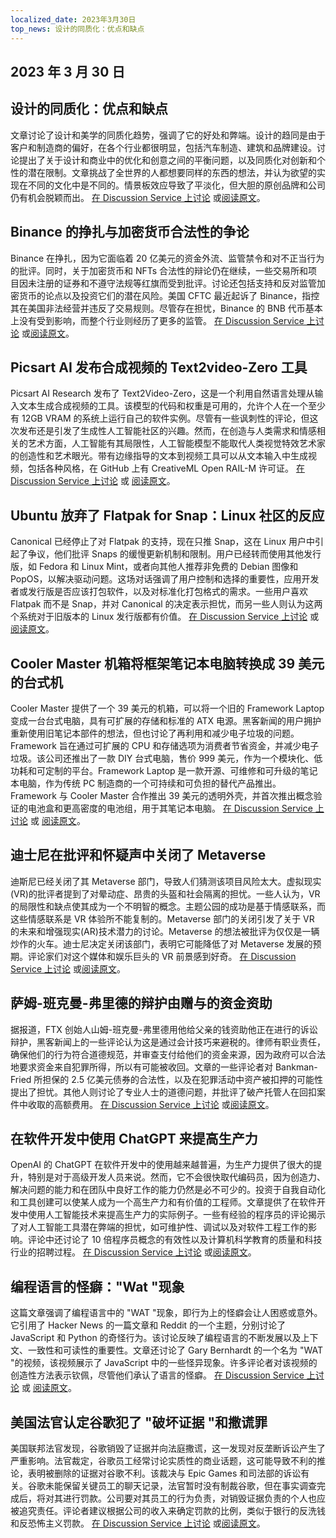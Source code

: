 ```yaml
---
localized_date: 2023年3月30日
top_news: 设计的同质化：优点和缺点
---
```


## 2023 年 3 月 30 日

## 设计的同质化：优点和缺点

文章讨论了设计和美学的同质化趋势，强调了它的好处和弊端。设计的趋同是由于客户和制造商的偏好，在各个行业都很明显，包括汽车制造、建筑和品牌建设。讨论提出了关于设计和商业中的优化和创意之间的平衡问题，以及同质化对创新和个性的潜在限制。文章挑战了全世界的人都想要同样的东西的想法，并认为欲望的实现在不同的文化中是不同的。情景板效应导致了平淡化，但大胆的原创品牌和公司仍有机会脱颖而出。
[在 Discussion Service 上讨论](http://news.ycombinator.com/item?id=35355703) 或[阅读原文](https://www.alexmurrell.co.uk/articles/the-age-of-average)。

## Binance 的挣扎与加密货币合法性的争论

Binance 在挣扎，因为它面临着 20 亿美元的资金外流、监管禁令和对不正当行为的批评。同时，关于加密货币和 NFTs 合法性的辩论仍在继续，一些交易所和项目因未注册的证券和不遵守法规等红旗而受到批评。讨论还包括支持和反对监管加密货币的论点以及投资它们的潜在风险。美国 CFTC 最近起诉了 Binance，指控其在美国非法经营并违反了交易规则。尽管存在担忧，Binance 的 BNB 代币基本上没有受到影响，而整个行业则经历了更多的监管。
[在 Discussion Service 上讨论](http://news.ycombinator.com/item?id=35351805) 或[阅读原文](https://www.wsj.com/articles/binance-sees-2-billion-in-outflows-as-troubles-compound-9a136e21)。

## Picsart AI 发布合成视频的 Text2video-Zero 工具

Picsart AI Research 发布了 Text2Video-Zero，这是一个利用自然语言处理从输入文本生成合成视频的工具。该模型的代码和权重是可用的，允许个人在一个至少有 12GB VRAM 的系统上运行自己的软件实例。尽管有一些讽刺性的评论，但这次发布还是引发了生成性人工智能社区的兴趣。然而，在创造与人类需求和情感相关的艺术方面，人工智能有其局限性，人工智能模型不能取代人类视觉特效艺术家的创造性和艺术眼光。带有边缘指导的文本到视频工具可以从文本输入中生成视频，包括各种风格，在 GitHub 上有 CreativeML Open RAIL-M 许可证。
[在 Discussion Service 上讨论](http://news.ycombinator.com/item?id=35352452) 或 [阅读原文](https://github.com/Picsart-AI-Research/Text2Video-Zero)。

## Ubuntu 放弃了 Flatpak for Snap：Linux 社区的反应

Canonical 已经停止了对 Flatpak 的支持，现在只推 Snap，这在 Linux 用户中引起了争议，他们批评 Snaps 的缓慢更新机制和限制。用户已经转而使用其他发行版，如 Fedora 和 Linux Mint，或者向其他人推荐非免费的 Debian 图像和 PopOS，以解决驱动问题。这场对话强调了用户控制和选择的重要性，应用开发者或发行版是否应该打包软件，以及对标准化打包格式的需求。一些用户喜欢 Flatpak 而不是 Snap，并对 Canonical 的决定表示担忧，而另一些人则认为这两个系统对于旧版本的 Linux 发行版都有价值。
[在 Discussion Service 上讨论](http://news.ycombinator.com/item?id=35354729) 或 [阅读原文](https://lwn.net/SubscriberLink/927262/6adb2350e2b0d2ce/)。

## Cooler Master 机箱将框架笔记本电脑转换成 39 美元的台式机

Cooler Master 提供了一个 39 美元的机箱，可以将一个旧的 Framework Laptop 变成一台台式电脑，具有可扩展的存储和标准的 ATX 电源。黑客新闻的用户拥护重新使用旧笔记本部件的想法，但也讨论了再利用和减少电子垃圾的问题。Framework 旨在通过可扩展的 CPU 和存储选项为消费者节省资金，并减少电子垃圾。该公司还推出了一款 DIY 台式电脑，售价 999 美元，作为一个模块化、低功耗和可定制的平台。Framework Laptop 是一款开源、可维修和可升级的笔记本电脑，作为传统 PC 制造商的一个可持续和可负担的替代产品推出。Framework 与 Cooler Master 合作推出 39 美元的透明外壳，并首次推出概念验证的电池盒和更高密度的电池组，用于其笔记本电脑。
[在 Discussion Service 上讨论](http://news.ycombinator.com/item?id=35350288) 或 [阅读原文](https://www.theverge.com/2023/3/23/23652939/framework-cooler-master-sff-pc-case)。

## 迪士尼在批评和怀疑声中关闭了 Metaverse

迪斯尼已经关闭了其 Metaverse 部门，导致人们猜测该项目风险太大。虚拟现实(VR)的批评者提到了对晕动症、昂贵的头盔和社会隔离的担忧。一些人认为，VR 的局限性和缺点使其成为一个不明智的概念。主题公园的成功是基于情感联系，而这些情感联系是 VR 体验所不能复制的。Metaverse 部门的关闭引发了关于 VR 的未来和增强现实(AR)技术潜力的讨论。Metaverse 的想法被批评为仅仅是一辆炒作的火车。迪士尼决定关闭该部门，表明它可能降低了对 Metaverse 发展的预期。评论家们对这个媒体和娱乐巨头的 VR 前景感到好奇。
[在 Discussion Service 上讨论](http://news.ycombinator.com/item?id=35350952) 或[阅读原文](https://www.wsj.com/articles/disney-eliminates-its-metaverse-division-as-part-of-companys-layoffs-plan-94b03650)。

## 萨姆-班克曼-弗里德的辩护由赠与的资金资助

据报道，FTX 创始人山姆-班克曼-弗里德用他给父亲的钱资助他正在进行的诉讼辩护，黑客新闻上的一些评论认为这是通过会计技巧来避税的。律师有职业责任，确保他们的行为符合道德规范，并审查支付给他们的资金来源，因为政府可以合法地要求资金来自犯罪所得，所以有可能被收回。文章的一些评论者对 Bankman-Fried 所担保的 2.5 亿美元债券的合法性，以及在犯罪活动中资产被扣押的可能性提出了担忧。其他人则讨论了专业人士的道德问题，并批评了破产托管人在回扣案件中收取的高额费用。
[在 Discussion Service 上讨论](http://news.ycombinator.com/item?id=35358698) 或[阅读原文](https://www.forbes.com/sites/sarahemerson/2023/03/29/sam-bankman-fried-legal-fees-funded-by-alameda-money-gifted-to-father-joe-bankman/)。

## 在软件开发中使用 ChatGPT 来提高生产力

OpenAI 的 ChatGPT 在软件开发中的使用越来越普遍，为生产力提供了很大的提升，特别是对于高级开发人员来说。然而，它不会很快取代编码员，因为创造力、解决问题的能力和在团队中良好工作的能力仍然是必不可少的。投资于自我自动化和工具创建可以使某人成为一个高生产力和有价值的工程师。文章提供了在软件开发中使用人工智能技术来提高生产力的实际例子。一些有经验的程序员的评论揭示了对人工智能工具潜在弊端的担忧，如可维护性、调试以及对软件工程工作的影响。评论中还讨论了 10 倍程序员概念的有效性以及计算机科学教育的质量和科技行业的招聘过程。
[在 Discussion Service 上讨论](http://news.ycombinator.com/item?id=35356054) 或[阅读原文](https://kadekillary.work/posts/1000x-eng/)。

## 编程语言的怪癖："Wat "现象

这篇文章强调了编程语言中的 "WAT "现象，即行为上的怪癖会让人困惑或意外。它引用了 Hacker News 的一篇文章和 Reddit 的一个主题，分别讨论了 JavaScript 和 Python 的奇怪行为。该讨论反映了编程语言的不断发展以及上下文、一致性和可读性的重要性。文章还讨论了 Gary Bernhardt 的一个名为 "WAT "的视频，该视频展示了 JavaScript 中的一些怪异现象。许多评论者对该视频的创造性方法表示钦佩，尽管他们承认了语言的怪癖。
[在 Discussion Service 上讨论](http://news.ycombinator.com/item?id=35363044) 或 [阅读原文](https://www.destroyallsoftware.com/talks/wat)。

## 美国法官认定谷歌犯了 "破坏证据 "和撒谎罪

美国联邦法官发现，谷歌销毁了证据并向法庭撒谎，这一发现对反垄断诉讼产生了严重影响。法官裁定，谷歌员工经常讨论实质性的商业话题，这可能导致不利的推论，表明被删除的证据对谷歌不利。该裁决与 Epic Games 和司法部的诉讼有关。谷歌未能保留关键员工的聊天记录，法官暂时没有制裁谷歌，但在事实调查完成后，将对其进行罚款。公司要对其员工的行为负责，对销毁证据负责的个人也应被追究责任。评论者建议根据公司的收入来确定罚款的比例，类似于银行的反洗钱和反恐怖主义罚款。
[在 Discussion Service 上讨论](http://news.ycombinator.com/item?id=35363095) 或[阅读原文](https://storage.courtlistener.com/recap/gov.uscourts.cand.373179/gov.uscourts.cand.373179.469.0.pdf)。
